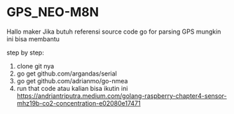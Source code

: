 # GPS_NEO-M8N
Hallo maker
Jika butuh referensi source code go for parsing GPS
mungkin ini bisa membantu

step by step:
1. clone git nya
2. go get github.com/argandas/serial
3. go get github.com/adrianmo/go-nmea
4. run that code
atau kalian bisa ikutin ini https://andriantriputra.medium.com/golang-raspberry-chapter4-sensor-mhz19b-co2-concentration-e02080e17471
